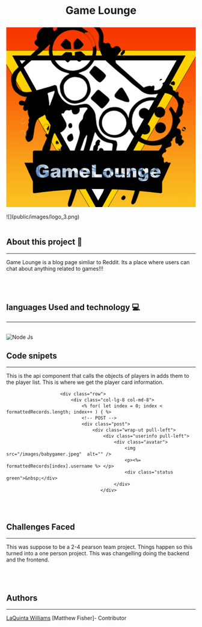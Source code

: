 # <p align="center"> Game Lounge </p>
<p align="center">
  <img src="public/images/logo_3.png">
</p>![](public/images/logo_3.png)<br>
<br>

## About this project 📝
<hr>
  Game Lounge is a blog page simliar to Reddit. Its a place where users can chat about anything related to games!!!
<br>
<br>
<br>
<br>

## languages Used and technology 💻
<hr>
<br>
<img alt="Node Js" src="https://img.shields.io/badge/nodejs%20-%23E34F26.svg?&style=for-the-badge&logo=nodejs&logoColor=white"/>
<br>


## Code snipets
<hr>


<p> This is the api component that calls the objects of players in adds them to the player list. This is where we get the player card information. 
<br>

``` <div class="container">
                    <div class="row">
                        <div class="col-lg-8 col-md-8">
                            <% for( let index = 0; index < formattedRecords.length; index++ ) { %>
                            <!-- POST -->
                            <div class="post">
                                <div class="wrap-ut pull-left">
                                    <div class="userinfo pull-left">
                                        <div class="avatar">
                                            <img src="/images/babygamer.jpeg"  alt="" />
                                            <p><%= formattedRecords[index].username %> </p>
                                            <div class="status green">&nbsp;</div>
                                        </div>
                                   </div>
```

<br>
<br>

## Challenges Faced
<hr>
This was suppose to be a 2-4 pearson team project. Things happen so this turned into a one person project. This was changelling doing the backend and the frontend.
<br>
<br>
<br>
<br>




## Authors
<hr>

  [LaQuinta Williams](https://github.com/willarmy20)
  [Matthew Fisher]- Contributor
<br>
<br>
